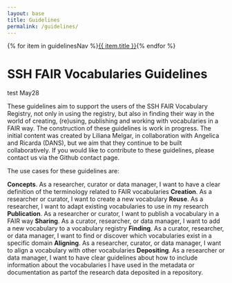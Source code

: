 ```yaml
---
layout: base
title: Guidelines
permalink: /guidelines/
---
```

<nav class="localNav">
  {% for item in guidelinesNav %}<a href="{{ item.url }}" class="{% if page.url == item.url %}active{% endif %}">{{ item.title }}</a>{% endfor %}
</nav>

# SSH FAIR Vocabularies Guidelines
test May28

These guidelines aim to support the users of the SSH FAIR Vocabulary Registry, not only in using the registry, but also in finding their way in the world of creating, (re)using, publishing and working with vocabularies in a FAIR way. The construction of these guidelines is work in progress.
The initial content was created by Liliana Melgar, in collaboration with Angelica and Ricarda (DANS), but we aim that they continue to be built collaboratively. If you would like to contribute to these guidelines, please contact us via the Github contact page. 

The use cases for these guidelines are:

**Concepts**. As a researcher, curator or data manager, I want to have a clear definition of the terminology related to FAIR vocabularies
**Creation**. As a researcher or curator, I want to create a new vocabulary
**Reuse**. As a researcher, I want to adapt existing vocabularies to use in my research
**Publication**. As a researcher or curator, I want to publish a vocabulary in a FAIR way
**Sharing**. As a curator, researcher, or data manager, I want to add a new vocabulary to a vocabulary registry
**Finding**. As a curator, researcher, or data manager, I want to find or discover which vocabularies exist in a specific domain
**Aligning**. As a researcher, curator, or data manager, I want to align a vocabulary with other vocabularies
**Depositing**. As a researcher or data manager, I want to have clear guidelines about how to include information about the vocabularies I have used in the metadata or documentation as partof the research data deposited in a repository.